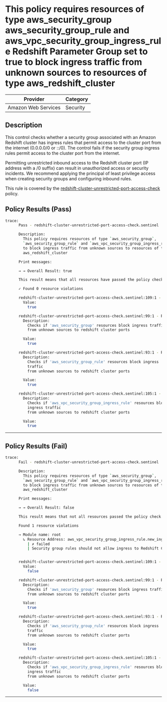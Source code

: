 # This policy requires resources of type aws_security_group aws_security_group_rule and aws_vpc_security_group_ingress_rule Redshift Parameter Group set to true to block ingress traffic from unknown sources to resources of type aws_redshift_cluster

| Provider            | Category  |
| ------------------- | --------  |
| Amazon Web Services | Security  |

## Description

This control checks whether a security group associated with an Amazon Redshift cluster has ingress rules that permit access to the cluster port from the internet (0.0.0.0/0 or ::/0). The control fails if the security group ingress rules permit access to the cluster port from the internet.

Permitting unrestricted inbound access to the Redshift cluster port (IP address with a /0 suffix) can result in unauthorized access or security incidents. We recommend applying the principal of least privilege access when creating security groups and configuring inbound rules.

This rule is covered by the [redshift-cluster-unrestricted-port-access-check](../../policies/redshift/redshift-cluster-unrestricted-port-access-check.sentinel) policy.

## Policy Results (Pass)

```bash
trace:
      Pass - redshift-cluster-unrestricted-port-access-check.sentinel

      Description:
        This policy requires resources of type `aws_security_group`,
        `aws_security_group_rule` and `aws_vpc_security_group_ingress_rule`
        to block ingress traffic from unknown sources to resources of type
        aws_redshift_cluster

      Print messages:

      → → Overall Result: true

      This result means that all resources have passed the policy check for the policy redshift-cluster-unrestricted-port-access-check.

      ✓ Found 0 resource violations

      redshift-cluster-unrestricted-port-access-check.sentinel:109:1 - Rule "main"
        Value:
          true

      redshift-cluster-unrestricted-port-access-check.sentinel:99:1 - Rule "is_aws_security_group_compliant"
        Description:
          Checks if 'aws_security_group' resources block ingress traffic
          from unknown sources to redshift cluster ports

        Value:
          true

      redshift-cluster-unrestricted-port-access-check.sentinel:93:1 - Rule "is_aws_security_group_rule_compliant"
        Description:
          Checks if 'aws_security_group_rule' resources block ingress
          traffic
          from unknown sources to redshift cluster ports

        Value:
          true

      redshift-cluster-unrestricted-port-access-check.sentinel:105:1 - Rule "is_aws_vpc_security_group_ingress_rule_compliant"
        Description:
          Checks if 'aws_vpc_security_group_ingress_rule' resources block
          ingress traffic
          from unknown sources to redshift cluster ports

        Value:
          true
```

---

## Policy Results (Fail)

```bash
trace:
      Fail - redshift-cluster-unrestricted-port-access-check.sentinel

      Description:
        This policy requires resources of type `aws_security_group`,
        `aws_security_group_rule` and `aws_vpc_security_group_ingress_rule`
        to block ingress traffic from unknown sources to resources of type
        aws_redshift_cluster

      Print messages:

      → → Overall Result: false

      This result means that not all resources passed the policy check and the protected behavior is not allowed for the policy redshift-cluster-unrestricted-port-access-check.

      Found 1 resource violations

      → Module name: root
        ↳ Resource Address: aws_vpc_security_group_ingress_rule.new_ingress_rule
          | ✗ failed
          | Security group rules should not allow ingress to Redshift Cluster port from '0.0.0.0/0' or '::/0'. Refer to https://docs.aws.amazon.com/securityhub/latest/userguide/redshift-controls.html#redshift-15 for more details.


      redshift-cluster-unrestricted-port-access-check.sentinel:109:1 - Rule "main"
        Value:
          false

      redshift-cluster-unrestricted-port-access-check.sentinel:99:1 - Rule "is_aws_security_group_compliant"
        Description:
          Checks if 'aws_security_group' resources block ingress traffic
          from unknown sources to redshift cluster ports

        Value:
          true

      redshift-cluster-unrestricted-port-access-check.sentinel:93:1 - Rule "is_aws_security_group_rule_compliant"
        Description:
          Checks if 'aws_security_group_rule' resources block ingress
          traffic
          from unknown sources to redshift cluster ports

        Value:
          true

      redshift-cluster-unrestricted-port-access-check.sentinel:105:1 - Rule "is_aws_vpc_security_group_ingress_rule_compliant"
        Description:
          Checks if 'aws_vpc_security_group_ingress_rule' resources block
          ingress traffic
          from unknown sources to redshift cluster ports

        Value:
          false
```

---
